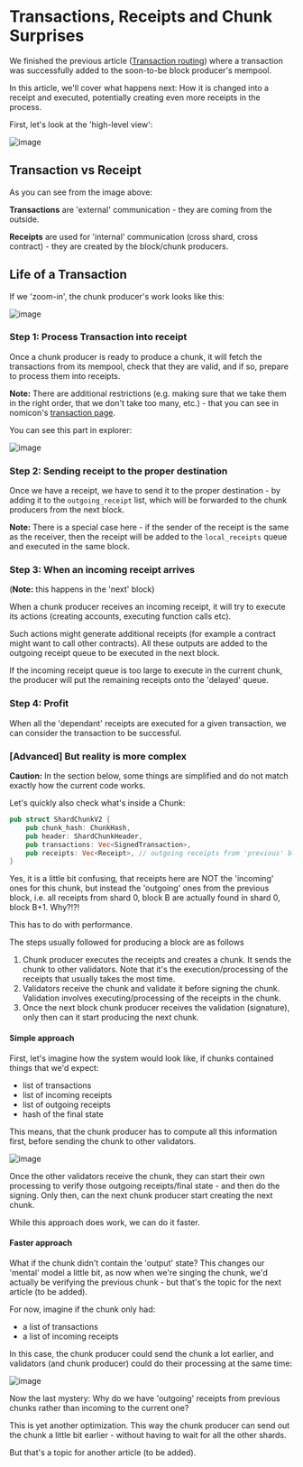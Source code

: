 # Transactions, Receipts and Chunk Surprises

We finished the previous article ([Transaction routing](./tx_routing.md))
where a transaction was successfully added to the soon-to-be block
producer's mempool.

In this article, we'll cover what happens next:
How it is changed into a receipt and executed, potentially creating even
more receipts in the process.

First, let's look at the 'high-level view':

![image](https://user-images.githubusercontent.com/1711539/198282472-3883dcc1-77ca-452c-b21e-0a7af1435ede.png)

## Transaction vs Receipt

As you can see from the image above:

**Transactions** are 'external' communication - they are coming from the
outside.

**Receipts** are used for 'internal' communication (cross shard, cross
contract) - they are created by the block/chunk producers.

## Life of a Transaction

If we 'zoom-in', the chunk producer's work looks like this:

![image](https://user-images.githubusercontent.com/1711539/198282518-cdeb375e-8f1c-4634-842c-6490020ad9c0.png)

### Step 1: Process Transaction into receipt

Once a chunk producer is ready to produce a chunk, it will fetch the
transactions from its mempool, check that they are valid, and if so, prepare to
process them into receipts.

**Note:** There are additional restrictions (e.g. making sure that we take them in
the right order, that we don't take too many, etc.) - that you can see in
nomicon's [transaction page](https://nomicon.io/ChainSpec/Transactions).

You can see this part in explorer:

![image](https://user-images.githubusercontent.com/1711539/198282561-c97235a1-93a1-4dc8-b6bc-ee9983376b2c.png)

### Step 2: Sending receipt to the proper destination

Once we have a receipt, we have to send it to the proper destination - by adding
it to the `outgoing_receipt` list, which will be forwarded to the chunk
producers from the next block.

**Note:** There is a special case here - if the sender of the receipt is the
same as the receiver, then the receipt will be added to the `local_receipts`
queue and executed in the same block.

### Step 3: When an incoming receipt arrives

(**Note:** this happens in the 'next' block)

When a chunk producer receives an incoming receipt, it will try to execute its
actions (creating accounts, executing function calls etc).

Such actions might generate additional receipts (for example a contract might
want to call other contracts). All these outputs are added to the outgoing
receipt queue to be executed in the next block.

If the incoming receipt queue is too large to execute in the current chunk,
the producer will put the remaining receipts onto the 'delayed' queue.

### Step 4: Profit

When all the 'dependant' receipts are executed for a given transaction, we can
consider the transaction to be successful.

### [Advanced] But reality is more complex

**Caution:** In the section below, some things are simplified and do not match exactly
how the current code works.

Let's quickly also check what's inside a Chunk:

```rust
pub struct ShardChunkV2 {
    pub chunk_hash: ChunkHash,
    pub header: ShardChunkHeader,
    pub transactions: Vec<SignedTransaction>,
    pub receipts: Vec<Receipt>, // outgoing receipts from 'previous' block
}
```

Yes, it is a little bit confusing, that receipts here are NOT the 'incoming'
ones for this chunk, but instead the 'outgoing' ones from the previous block, i.e. all receipts from shard 0, block B are actually found in shard 0, block B+1.  Why?!?!

This has to do with performance.

The steps usually followed for producing a block are as follows

1. Chunk producer executes the receipts and creates a chunk. It sends the chunk to other validators. Note that it's the execution/processing of the receipts that usually takes the most time.
2. Validators receive the chunk and validate it before signing the chunk. Validation involves executing/processing of the receipts in the chunk.
3. Once the next block chunk producer receives the validation (signature), only then can it start producing the next chunk.

#### Simple approach

First, let's imagine how the system would look like, if chunks contained things
that we'd expect:

* list of transactions
* list of incoming receipts
* list of outgoing receipts
* hash of the final state

This means, that the chunk producer has to compute all this information first,
before sending the chunk to other validators.

![image](https://user-images.githubusercontent.com/1711539/198282601-383977f1-08dd-45fe-aa19-70556d585034.png)

Once the other validators receive the chunk, they can start their own processing to
verify those outgoing receipts/final state - and then do the signing. Only then,
can the next chunk producer start creating the next chunk.

While this approach does work, we can do it faster.

#### Faster approach

What if the chunk didn't contain the 'output' state? This changes our 'mental' model
a little bit, as now when we're singing the chunk, we'd actually be
verifying the previous chunk - but that's the topic for the next article (to be added).
<!-- TODO: add future link to article about signatures and verification -->

For now, imagine if the chunk only had:

* a list of transactions
* a list of incoming receipts

In this case, the chunk producer could send the chunk a lot earlier, and
validators (and chunk producer) could do their processing at the same time:

![image](https://user-images.githubusercontent.com/1711539/198282641-1e728088-6f2b-4cb9-90c9-5eb09304e72a.png)

Now the last mystery:
Why do we have 'outgoing' receipts from previous chunks rather than incoming
to the current one?

This is yet another optimization. This way the chunk producer can send out the
chunk a little bit earlier - without having to wait for all the other shards.

But that's a topic for another article (to be added).
<!-- TODO: add future link to article about chunk fragments etc. -->
